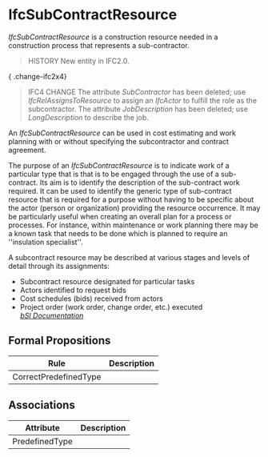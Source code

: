 IfcSubContractResource
======================
_IfcSubContractResource_ is a construction resource needed in a construction
process that represents a sub-contractor.  
  
> HISTORY  New entity in IFC2.0.  
  
{ .change-ifc2x4}  
> IFC4 CHANGE  The attribute _SubContractor_ has been deleted; use
> _IfcRelAssignsToResource_ to assign an _IfcActor_ to fulfill the role as the
> subcontractor. The attribute _JobDescription_ has been deleted; use
> _LongDescription_ to describe the job.  
  
An _IfcSubContractResource_ can be used in cost estimating and work planning
with or without specifying the subcontractor and contract agreement.  
  
The purpose of an _IfcSubContractResource_ is to indicate work of a particular
type that is that is to be engaged through the use of a sub-contract. Its aim
is to identify the description of the sub-contract work required. It can be
used to identify the generic type of sub-contract resource that is required
for a purpose without having to be specific about the actor (person or
organization) providing the resource occurrence. It may be particularly useful
when creating an overall plan for a process or processes. For instance, within
maintenance or work planning there may be a known task that needs to be done
which is planned to require an ''insulation specialist''.  
  
A subcontract resource may be described at various stages and levels of detail
through its assignments:  
  
* Subcontract resource designated for particular tasks  
* Actors identified to request bids  
* Cost schedules (bids) received from actors  
* Project order (work order, change order, etc.) executed  
[ _bSI
Documentation_](https://standards.buildingsmart.org/IFC/DEV/IFC4_2/FINAL/HTML/schema/ifcconstructionmgmtdomain/lexical/ifcsubcontractresource.htm)


Formal Propositions
-------------------
| Rule                  | Description   |
|-----------------------|---------------|
| CorrectPredefinedType |               |

Associations
------------
| Attribute      | Description   |
|----------------|---------------|
| PredefinedType |               |

